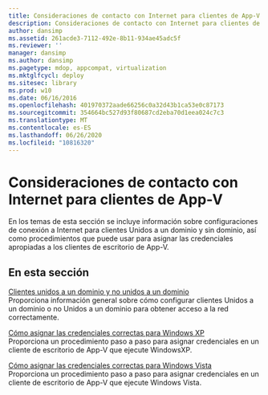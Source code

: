 ```yaml
---
title: Consideraciones de contacto con Internet para clientes de App-V
description: Consideraciones de contacto con Internet para clientes de App-V
author: dansimp
ms.assetid: 261acde3-7112-492e-8b11-934ae45adc5f
ms.reviewer: ''
manager: dansimp
ms.author: dansimp
ms.pagetype: mdop, appcompat, virtualization
ms.mktglfcycl: deploy
ms.sitesec: library
ms.prod: w10
ms.date: 06/16/2016
ms.openlocfilehash: 401970372aade66256c0a32d43b1ca53e0c87173
ms.sourcegitcommit: 354664bc527d93f80687cd2eba70d1eea024c7c3
ms.translationtype: MT
ms.contentlocale: es-ES
ms.lasthandoff: 06/26/2020
ms.locfileid: "10816320"
---
```

# Consideraciones de contacto con Internet para clientes de App-V


En los temas de esta sección se incluye información sobre configuraciones de conexión a Internet para clientes Unidos a un dominio y sin dominio, así como procedimientos que puede usar para asignar las credenciales apropiadas a los clientes de escritorio de App-V.

## En esta sección


<a href="" id="domain-joined-and-non-domain-joined-clients"></a>[Clientes unidos a un dominio y no unidos a un dominio](domain-joined-and-non-domain-joined-clients.md)  
Proporciona información general sobre cómo configurar clientes Unidos a un dominio o no Unidos a un dominio para obtener acceso a la red correctamente.

<a href="" id="how-to-assign--the-proper-credentials-for-windows-xp"></a>[Cómo asignar las credenciales correctas para Windows XP](how-to-assign--the-proper-credentials-for-windows-xp.md)  
Proporciona un procedimiento paso a paso para asignar credenciales en un cliente de escritorio de App-V que ejecute WindowsXP.

<a href="" id="how-to-assign--the-proper-credentials-for-windows-vista"></a>[Cómo asignar las credenciales correctas para Windows Vista](how-to-assign--the-proper-credentials-for-windows-vista.md)  
Proporciona un procedimiento paso a paso para asignar credenciales en un cliente de escritorio de App-V que ejecute Windows Vista.

 

 





